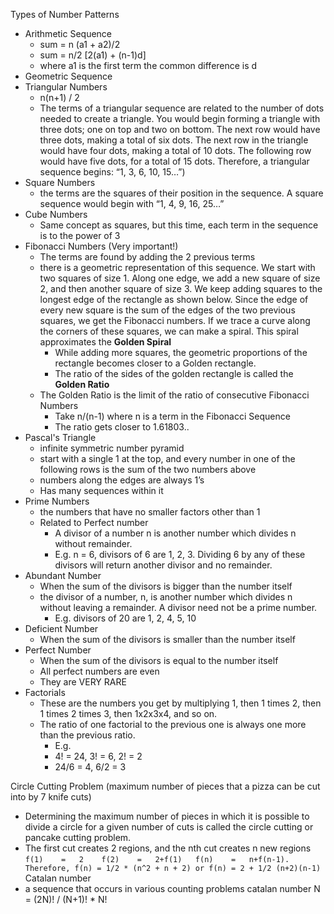 Types of Number Patterns
- Arithmetic Sequence
	- sum = n (a1 + a2)/2
	- sum = n/2 [2(a1) + (n-1)d]
	- where a1 is the first term the common difference is d
- Geometric Sequence
- Triangular Numbers
	- n(n+1) / 2
	- The terms of a triangular sequence are related to the number of dots needed to create a triangle. You would begin forming a triangle with three dots; one on top and two on bottom. The next row would have three dots, making a total of six dots. The next row in the triangle would have four dots, making a total of 10 dots. The following row would have five dots, for a total of 15 dots. Therefore, a triangular sequence begins: “1, 3, 6, 10, 15…”)
- Square Numbers
	- the terms are the squares of their position in the sequence. A square sequence would begin with “1, 4, 9, 16, 25…”
- Cube Numbers
	- Same concept as squares, but this time, each term in the sequence is to the power of 3
- Fibonacci Numbers (Very important!)
	- The terms are found by adding the 2 previous terms
	- there is a geometric representation of this sequence. We start with two squares of size 1. Along one edge, we add a new square of size 2, and then another square of size 3. We keep adding squares to the longest edge of the rectangle as shown below. Since the edge of every new square is the sum of the edges of the two previous squares, we get the Fibonacci numbers. If we trace a curve along the corners of these squares, we can make a spiral. This spiral approximates the **Golden Spiral** 
		- While adding more squares, the geometric proportions of the rectangle becomes closer to a Golden rectangle.
		- The ratio of the sides of the golden rectangle is called the **Golden Ratio**
	- The Golden Ratio is the limit of the ratio of consecutive Fibonacci Numbers
		- Take n/(n-1) where n is a term in the Fibonacci Sequence
		- The ratio gets closer to 1.61803..
- Pascal's Triangle
	- infinite symmetric number pyramid
	- start with a single 1 at the top, and every number in one of the following rows is the sum of the two numbers above
	- numbers along the edges are always 1’s
	- Has many sequences within it
- Prime Numbers
	- the numbers that have no smaller factors other than 1
	- Related to Perfect number
		- A divisor of a number n is another number which divides n without remainder. 
		- E.g. n = 6, divisors of 6 are 1, 2, 3. Dividing 6 by any of these divisors will return another divisor and no remainder.
- Abundant Number
	- When the sum of the divisors is bigger than the number itself
	- the divisor of a number, n, is another number which divides n without leaving a remainder. A divisor need not be a prime number. 
		- E.g. divisors of 20 are 1, 2, 4, 5, 10
- Deficient Number
	- When the sum of the divisors is smaller than the number itself
- Perfect Number
	- When the sum of the divisors is equal to the number itself
	- All perfect numbers are even
	- They are VERY RARE
- Factorials
	- These are the numbers you get by multiplying 1, then 1 times 2, then 1 times 2 times 3, then 1x2x3x4, and so on. 
	- The ratio of one factorial to the previous one is always one more than the previous ratio.
		- E.g. 
		- 4! = 24, 3! = 6, 2! = 2
		- 24/6 = 4, 6/2 = 3

Circle Cutting Problem (maximum number of pieces that a pizza can be cut into by 7 knife cuts)
- Determining the maximum number of pieces in which it is possible to divide a circle for a given number of cuts is called the circle cutting or pancake cutting problem.
- The first cut creates 2 regions, and the nth cut creates n new regions
``
f(1)	=	2	
f(2)	=	2+f(1)	
f(n)	=	n+f(n-1).
Therefore, f(n) = 1/2 * (n^2 + n + 2)
or f(n) = 2 + 1/2 (n+2)(n-1)
``
Catalan number
- a sequence that occurs in various counting problems
catalan number N = (2N)! / (N+1)! * N!